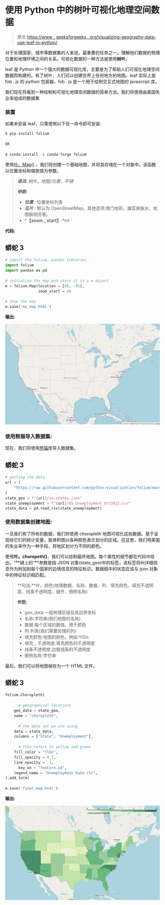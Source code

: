 # 使用 Python 中的树叶可视化地理空间数据

> 原文:[https://www . geeksforgeeks . org/visualizing-geography-data-use-leaf-in-python/](https://www.geeksforgeeks.org/visualizing-geospatial-data-using-folium-in-python/)

对于处理国家、城市等数据集的人来说，最重要的任务之一。理解他们数据的物理位置和地理环境之间的关系。可视化数据的一种方法是使用**树叶**。

leaf 是 Python 中一个强大的数据可视化库，主要是为了帮助人们可视化地理空间数据而构建的。有了树叶，人们可以创建世界上任何地方的地图。leaf 实际上是 fob . js 的 python 包装器，fob . js 是一个用于绘制交互式地图的 javascript 库。

我们现在将看到一种绘制和可视化地理空间数据的简单方法。我们将使用由美国失业率组成的数据集

### 装置

如果未安装 leaf，只需使用以下任一命令即可安装:

```py
$ pip install folium

OR

$ conda install -c conda-forge folium
```

使用[叶。Map()](https://www.geeksforgeeks.org/python-plotting-google-map-using-folium-package/) ，我们将创建一个基础地图，并将其存储在一个对象中。该函数以位置坐标和缩放值为参数。

> ***语法:*** 树叶。地图(*位置，平铺*
> 
> ***参数:***
> 
> *   ***位置** :* 位置坐标列表
> *   ***瓦片** :* 默认为 OpenStreetMap。其他选项:塔门地形，雄蕊爽肤水，地图框明亮等。
> *   ***【zoom _ start】**:*int

**代码:**

## 蟒蛇 3

```py
# import the folium, pandas libraries
import folium
import pandas as pd

# initialize the map and store it in a m object
m = folium.Map(location = [40, -95],
               zoom_start = 4)

# show the map
m.save('my_map.html')
```

**输出:**

![](img/1914033f643584766dbccff0a7a293dc.png)

### **使用熊猫导入数据集:**

现在，我们将使用[熊猫](https://www.geeksforgeeks.org/python-pandas-dataframe/)库导入数据集。

## 蟒蛇 3

```py
# getting the data
url = (
    "https://raw.githubusercontent.com/python-visualization/folium/master/examples/data"
)
state_geo = f"{url}/us-states.json"
state_unemployment = f"{url}/US_Unemployment_Oct2012.csv"
state_data = pd.read_csv(state_unemployment)
```

### 使用数据集创建地图:

一旦我们有了所有的数据，我们将使用 choropleth 地图可视化这些数据。基于呈现给它们的统计变量，氯体积图以各种颜色表示划分的区域。在这里，我们用美国的失业率作为一种手段，将地区划分为不同的颜色。

使用**叶。choropeth()**，我们可以绘制最终地图。每个属性的细节都在代码中给出。“**键上的“**参数是指 JSON 对象(state_geo)中的标签，该标签将州详细信息作为附加到每个国家的边境信息的特征标识。数据框中的状态应该与 json 对象中的特征标识相匹配。

> **句法:**叶。颜色(地理数据、名称、数据、列、填充颜色、填充不透明度、线条不透明度、键开、图例名称)
> 
> **参数:**
> 
> *   geo_data:一组地理区域及其边界坐标
> *   名称:字符串(我们地图的名称)
> *   数据:每个区域的数值，用于颜色
> *   列:列表(我们需要处理的列)
> *   填充颜色:地图的颜色，例如:YlGn
> *   填充 _ 不透明度:填充颜色的不透明度
> *   线条不透明度:边框线条的不透明度
> *   图例名称:字符串

最后，我们可以将地图保存为一个 HTML 文件。

## 蟒蛇 3

```py
folium.Choropleth(

      # geographical locations
    geo_data = state_geo,                     
    name = "choropleth",

      # the data set we are using
    data = state_data,                        
    columns = ["State", "Unemployment"],     

      # YlGn refers to yellow and green
    fill_color = "YlGn",                      
    fill_opacity = 0.7,
    line_opacity = .1,
      key_on = "feature.id",
    legend_name = "Unemployment Rate (%)",
).add_to(m)                                 

m.save('final_map.html')
```

**输出:**

![](img/a30f549f5e11d0c519eec98d90ec01d8.png)